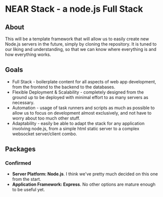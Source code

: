 # NEAR Stack - a node.js Full Stack
## About
This will be a template framework that will allow us to easily create new Node.js servers in the future, simply by cloning the repository. It is tuned to our liking and understanding, so that we can know where everything is and how everything works.
## Goals
- Full Stack - boilerplate content for all aspects of web app development, from the frontend to the backend to the databases.
- Flexible Deployment & Scalability - completely designed from the ground up to be deployed with minimal effort to as many servers as necessary.
- Automation - usage of task runners and scripts as much as possible to allow us to focus on development almost exclusively, and not have to worry about too much other stuff.
- Adaptability - easily be able to adapt the stack for any application involving node.js, from a simple html static server to a complex websocket server/client combo.

## Packages
### Confirmed
- **Server Platform: Node.js**. I think we've pretty much decided on this one from the start.
- **Application Framework: Express**. No other options are mature enough to be useful yet.
